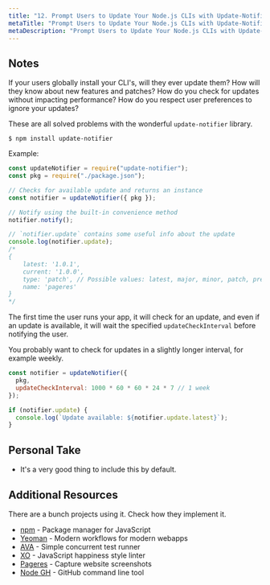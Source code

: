 ```yaml
---
title: "12. Prompt Users to Update Your Node.js CLIs with Update-Notifier"
metaTitle: "Prompt Users to Update Your Node.js CLIs with Update-Notifier"
metaDescription: "Prompt Users to Update Your Node.js CLIs with Update-Notifier"
---
```


## Notes

If your users globally install your CLI's, will they ever update them? How will they know about new features and patches? How do you check for updates without impacting performance? How do you respect user preferences to ignore your updates?

These are all solved problems with the wonderful `update-notifier` library.

```
$ npm install update-notifier
```

Example:

```typescript
const updateNotifier = require("update-notifier");
const pkg = require("./package.json");

// Checks for available update and returns an instance
const notifier = updateNotifier({ pkg });

// Notify using the built-in convenience method
notifier.notify();

// `notifier.update` contains some useful info about the update
console.log(notifier.update);
/*
{
	latest: '1.0.1',
	current: '1.0.0',
	type: 'patch', // Possible values: latest, major, minor, patch, prerelease, build
	name: 'pageres'
}
*/
```

The first time the user runs your app, it will check for an update, and even if an update is available, it will wait the specified `updateCheckInterval` before notifying the user.

You probably want to check for updates in a slightly longer interval, for example weekly.

```javascript
const notifier = updateNotifier({
  pkg,
  updateCheckInterval: 1000 * 60 * 60 * 24 * 7 // 1 week
});

if (notifier.update) {
  console.log(`Update available: ${notifier.update.latest}`);
}
```

## Personal Take

- It's a very good thing to include this by default.

## Additional Resources

There are a bunch projects using it. Check how they implement it.

- [npm](https://github.com/npm/npm) - Package manager for JavaScript
- [Yeoman](http://yeoman.io) - Modern workflows for modern webapps
- [AVA](https://ava.li) - Simple concurrent test runner
- [XO](https://github.com/xojs/xo) - JavaScript happiness style linter
- [Pageres](https://github.com/sindresorhus/pageres) - Capture website screenshots
- [Node GH](http://nodegh.io) - GitHub command line tool
